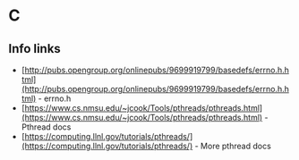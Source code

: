 # C
## Info links
* [http://pubs.opengroup.org/onlinepubs/9699919799/basedefs/errno.h.html](http://pubs.opengroup.org/onlinepubs/9699919799/basedefs/errno.h.html) - errno.h
* [https://www.cs.nmsu.edu/~jcook/Tools/pthreads/pthreads.html](https://www.cs.nmsu.edu/~jcook/Tools/pthreads/pthreads.html) - Pthread docs
* [https://computing.llnl.gov/tutorials/pthreads/](https://computing.llnl.gov/tutorials/pthreads/) - More pthread docs




























